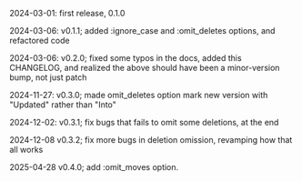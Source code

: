 2024-03-01: first release, 0.1.0

2024-03-06: v0.1.1; added :ignore_case and :omit_deletes options, and refactored code

2024-03-06: v0.2.0; fixed some typos in the docs, added this CHANGELOG, and realized the above should have been a minor-version bump, not just patch

2024-11-27: v0.3.0; made omit_deletes option mark new version with "Updated" rather than "Into"

2024-12-02: v0.3.1; fix bugs that fails to omit some deletions, at the end

2024-12-08 v0.3.2; fix more bugs in deletion omission, revamping how that all works

2025-04-28 v0.4.0; add :omit_moves option.
